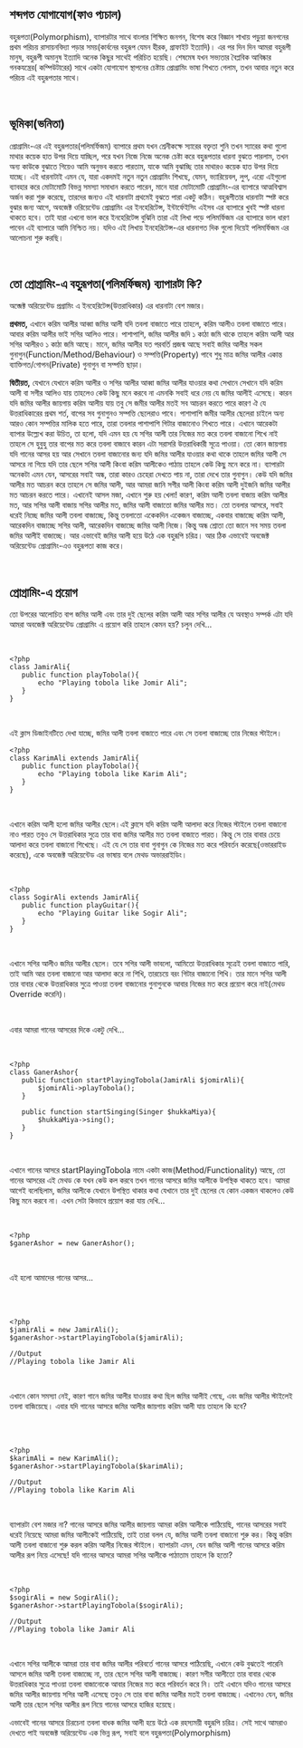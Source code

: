 <h2>শব্দগত যোগাযোগ(ফাও প্যচাল)</h2> <p>বহুরূপতা(Polymorphism), ব্যাপারটার সাথে বাংলার শিক্ষিত জনগন, বিশেষ করে বিজ্ঞান শাখায় পড়ুয়া জনগনের প্রথম পরিচয় রাসায়নবিদ্যা পড়ার সময়(কার্বনের বহুরূপ যেমন হীরক, গ্রাফাইট ইত্যাদি)। এর পর দিন দিন আমরা বহুরূপী মানুষ, বহুরূপী অমানুষ ইত্যাদি অনেক কিছুর সাথেই পরিচিত হয়েছি। শেষমেষ যখন সভ্যতার বৈপ্লবিক আবিষ্কার গনকযন্ত্রের( কম্পিউটারের) সাথে একটা যোগাযোগ স্থাপনের চেষ্টায় প্রোগ্রামিং ভাষা শিখতে গেলাম, তখন আবার নতুন করে পরিচয় এই বহুরূপতার সাথে। </p><br><h2>ভূমিকা(ভনিতা)</h2><p>প্রোগ্রামিং-এর এই বহুরূপতার(পলিমর্ফিজম) ব্যাপারে প্রথম যখন শ্রেনীকক্ষে স্যারের বক্তৃতা শুনি তখন স্যারের কথা গুলো মাথার কয়েক হাত উপর দিয়ে যাচ্ছিল, পরে যখন নিজে নিজে অনেক চেষ্টা করে বহুরূপতার ধারনা বুঝতে পারলাম, তখন অন্য কাউকে বুঝাতে গিয়েও আমি অনুভব করতে পারতাম, যাকে আমি বুঝাচ্ছি তার মাথারও কয়েক হাত উপর দিয়ে যাচ্ছে। এই ধারনাটাই এমন যে, যারা একদমই নতুন নতুন প্রোগ্রামিং শিখছে, যেমন, ভ্যারিয়েবল, লুপ, এর‍্যে এইগুলো ব্যাবহার করে মোটামোটি বিভন্ন সমস্যা সমাধান করতে পারেন, মানে যারা মোটামোটি প্রোগ্রামিং-এর ব্যাপারে আত্মবিশ্বাস অর্জন করা শুরু করেছে, তারদের জন্যও এই ধারনাটা প্রথমেই বুঝতে পারা একটু কঠিন। বহুরূপীতার ধারনাটা স্পষ্ট করে বুঝার জন্য আগে, অবজেক্ট ওরিয়েন্টেড প্রোগ্রামিং এর ইনহেরিটেন্স, ইন্টার্ফেইসিং এইসব এর ব্যাপারে খুবই স্পষ্ট ধারনা থাকতে হবে। তাই যারা এখনো ভাল করে ইনহেরিটেন্স বুঝিনি তারা এই লিখা পড়ে পলিমর্ফিজম এর ব্যাপারে ভাল ধারণ পাবেন এই ব্যাপারে আমি নিশ্চিত নয়। যদিও এই লিখায় ইনহেরিটেন্স-এর ধারনাগত দিক গুলো দিয়েই পলিমর্ফিজম এর আলোচনা শুরু করছি। </p><br><h2>তো প্রোগ্রামিং-এ বহুরূপতা(পলিমর্ফিজম) ব্যাপারটা কি?</h2><p>অব্জেক্ট অরিয়েন্টেড প্রগ্রামিং এ ইনহেরিটেন্স(উত্তরাধিকার) এর ধারনাটা বেশ মজার। </p><p><strong>প্রথমত,</strong> এখানে করিম আলীর আব্বা জমির আলী যদি তবলা বাজাতে পারে তাহলে, করিম আলীও তবলা বাজাতে পারে। আবার করিম আলীর ভাই সগির আলিও পারে। পাশাপাশি, জমির আলীর জদি ১ কাঠা জমি থাকে তাহলে করিম আলী আর সগির আলীরও ১ কাঠা জমি আছে। মানে, জমির আলীর যত পরবর্তি প্রজন্ম আছে সবাই জমির আলীর সকল গুনাগুন(Function/Method/Behaviour) ও সম্পত্তি(Property) পাবে শুধু মাত্র জমির আলীর একান্ত ব্যাক্তিগত/গোপন(Private) গুনাগুন বা সম্পত্তি ছাড়া। </p><p><strong>দ্বিতীয়ত,</strong> যেখানে যেখানে করিম আলীর ও সগির আলীর আব্বা জমির আলীর যাওয়ার কথা সেখানে সেখানে যদি করিম আলী বা সগীর আলিও যায় তাহলেও কেউ কিছু মনে করবে না এমনকি সবাই ধরে নেয় যে জমির আলীই এসেছে। কারন যদি জমির আলীর জায়গায় করিম আলীয় যায় তবু সে জমীর আলীর মতই সব আচরন করতে পারে কারণ ঐ যে উত্তরাধিকারের প্রথম শর্ত, বাপের সব গুনাগুনও সম্পত্তি ছেলেরাও পাবে। পাশাপাশি জমীর আলীর ছেলেরা চাইলে অন্য আরও কোন সম্পত্তির মালিক হতে পারে, তারা তবলার পাশাপাশি গিটার বাজানোও শিখতে পারে। এখানে আরেকটা ব্যাপার উল্ল্যেখ করা উচিত, তা হলো, যদি এমন হয় যে সগির আলী তার নিজের মত করে তবলা বাজানো শিখে নাই তাহলে সে হুবুহু তার বাপের মত করে তবলা বাজাবে কারন এটা সরাসরি উত্তরাধিকারী সূত্রে পাওয়া। তো কোন জায়গায় যদি গানের আসর হয় আর সেখানে তবলা বাজানোর জন্য যদি জমির আলীর যাওয়ার কথা থাকে তাহলে জমির আলী সে আসরে না গিয়ে যদি তার ছেলে সগির আলী কিংবা করিম আলীকেও পাঠায় তাহলে কেউ কিছু মনে করে না। ব্যাপারটা অনেকটা এমন যেন, আসরের সবাই অন্ধ, তারা কারও চেহেরা দেখতে পায় না, তারা দেখে তার গুনাগুন। কেউ যদি জমির আলীর মত আচরন করে তাহলে সে জমির আলী, আর আমরা জানি সগীর আলী কিংবা করিম আলী দুইজনি জমির আলীর মত আচরন করতে পারে। এখানেই আসল মজা, এখানে শুরু হয় খেলা! কারণ, করিম আলী তবলা বাজায় করিম আলীর মত, আর সগির আলী বাজায় সগির আলীর মত, জমির আলী বাজাতো জমির আলীর মত। তো তবলার আসরে, সবাই ধরেই নিচ্ছে জমির আলী তবলা বাজাচ্ছে, কিন্তু তবলাতো একেকদিন একেজন বাজাচ্ছে, একবার বাজাচ্ছে করিম আলী, আরেকদিন বাজাচ্ছে সগির আলী, আরেকদিন বাজাচ্ছে জমির আলী নিজে। কিন্তু অন্ধ শ্রোতা তো জানে সব সময় তবলা জমির আলীই বাজাচ্ছে। আর এভাবেই জমির আলী হয়ে উঠে এক বহুরূপি চরিত্র। আর ঠিক এভাবেই অবজেক্ট অরিয়েন্টেড প্রোগ্রামিং-এও বহুরূপতা কাজ করে। </p><br><h2>প্রোগ্রামিং-এ প্রয়োগ</h2></p>তো উপরের আলোচিত বাপ জমির আলী এবং তার দুই ছেলের করিম আলী আর সগির আলীর যে অবস্থাও সম্পর্ক এটা যদি আমরা অবজেক্ট অরিয়েন্টেড প্রোগ্রামিং এ প্রয়োগ করি তাহলে কেমন হয়? চলুন দেখি...</p><br><pre><code>&lt;?phpclass JamirAli{   public function playTobola(){       echo "Playing tobola like Jomir Ali";   }}</code></pre><br><p>এই ক্লাস ডিজাইনটিতে দেখা যাচ্ছে, জমির আলী তবলা বাজাতে পারে এবং সে তবলা বাজাচ্ছে তার নিজের স্টাইলে।</p><pre><code>&lt;?phpclass KarimAli extends JamirAli{   public function playTobola(){       echo "Playing tobola like Karim Ali";   }}</code></pre><br><p>এখানে করিম আলী হলো জমির আলীর ছেলে।এই ক্লাসে যদি করিম আলী আলাদা করে নিজের স্টাইলে তবলা বাজানো নাও পারত তবুও সে উত্তরাধিকার সুত্রে তার বাবা জমির আলীর মত তবলা বাজাতে পারত। কিন্তু সে তার বাবার চেয়ে আলাদা করে তবলা বাজানো শিখেছে। এই যে সে তার বাবা গুনাগুন কে নিজের মত করে পরিবর্তন করেছে(ওভাররাইড করেছে), একে অবজেক্ট অরিয়েন্টেড এর ভাষায় বলে মেথড অভাররাইডিং।<p><br><pre><code>&lt;?phpclass SogirAli extends JamirAli{   public function playGuitar(){       echo "Playing Guitar like Sogir Ali";   }}</code></pre><br><p>এখানে সগির আলীও জমির আলীর ছেলে। তবে সগির আলী ভাবলো, আমিতো উত্তরাধিকার সূত্রেই তবলা বাজাতে পারি, তাই আমি আর তবলা বাজানো আর আলাদা করে না শিখি, তারচেয়ে বরং গিটার বাজানো শিখি। তার মানে সগির আলী তার বাবার থেকে উত্তরাধিকার সুত্রে পাওয়া তবলা বাজানোর গুনাগুনকে আবার নিজের মত করে প্রয়োগ করে নাই(মেথড Override করেনি)।<p><br><p>এবার আমরা গানের আসরের দিকে একটু দেখি... <p><br><pre><code>&lt;?phpclass GanerAshor{   public function startPlayingTobola(JamirAli $jomirAli){       $jomirAli->playTobola();   }   public function startSinging(Singer $hukkaMiya){       $hukkaMiya->sing();   }}</code></pre><br><p>এখানে গানের আসরে startPlayingTobola নামে একটা কাজ(Method/Functionality) আছে, তো গানের আসরের এই মেথড কে যখন কেউ কল করবে তখন গানের আসরে জমির আলীকে উপস্থিক থাকতে হবে। আমরা আগেই বলেছিলাম, জমির আলীকে যেখানে উপস্থিত থাকার কথা যেখানে তার দুই ছেলের যে কোন একজন থাকলেও কেউ কিছু মনে করবে না। এখন সেটা কিভাবে প্রয়োগ করা যায় দেখি... </p><br><pre><code>&lt;?php$ganerAshor = new GanerAshor();</code></pre><br><p>এই হলো আমাদের গানের আসর... </p><br><br><pre><code>&lt;?php$jamirAli = new JamirAli();$ganerAshor->startPlayingTobola($jamirAli);//Output//Playing tobola like Jamir Ali</code></pre><br><p>এখানে কোন সমস্যা নেই, কারণ গানে জমির আলীর যাওয়ার কথা ছিল জমির আলীই গেছে, এবং জমির আলীর স্টাইলেই তবলা বাজিয়েছে। এবার যদি গানের আসরে জমির আলীর জায়গায় করিম আলী যায় তাহলে কি হবে? </p><br><br><pre><code>&lt;?php$karimAli = new KarimAli();$ganerAshor->startPlayingTobola($karimAli);//Output //Playing tobola like Karim Ali</code></pre><br><p>ব্যাপারটা বেশ মজার না? গানের আসরে জমির আলীর জায়গায় আমরা করিম আলীকে পাঠিয়েছি, গানের আসরের সবাই ধরেই নিয়েছে আমরা জমির আলীকেই পাঠিয়েছি, তাই তারা বলল যে, জমির আলী তবলা বাজানো শুরু কর। কিন্তু করিম আলী তবলা বাজানো শুরু করল করিম আলীর নিজের স্টাইলে। ব্যাপারটা এমন, যেন জমির আলী গানের আসরে করিম আলীর রূপ নিয়ে এসেছে! যদি গানের আসরে আমরা সগির আলীকে পাঠাতাম তাহলে কি হতো? </p><br><pre><code>&lt;?php$sogirAli = new SogirAli();$ganerAshor->startPlayingTobola($sogirAli);//Output//Playing tobola like Jamir Ali</code></pre><br><p>এখানে সগির আলীকে আমরা তার বাবা জমির আলীর পরিবর্তে গানের আসরে পাঠিয়েছি, এখানে কেউ বুঝতেই পারেনি আসলে জমির আলী তবলা বাজাচ্ছে না, তার ছেলে সগির আলী বাজাচ্ছে। কারণ সগীর আলীতো তার বাবার থেকে উত্তরাধিকার সুত্রে পাওয়া তবলা বাজানোকে আবার নিজের মত করে পরিবর্তন করে নি। তাই এখানে যদিও গানের আসরে জমির আলীর জায়গায় সগির আলী এসেছে তবুও সে তার বাবা জমির আলীর মতই তবলা বাজাচ্ছে। এখানেও যেন, জমির আলী তার ছেলে সগির আলীর রূপ নিয়ে গানের আসরে হাজির হয়েছে। </p><p>এভাবেই গানের আসরে চিরচেনা তবলা বাধক জমির আলী হয়ে উঠে এক রহস্যময়ী বহুরূপি চরিত্র। সেই সাথে আমরাও দেখতে পাই অবজেক্ট অরিয়েন্টেড এক ভিন্ন রূপ, সবাই বলে বহুরূপতা(Polymorphism)</p>